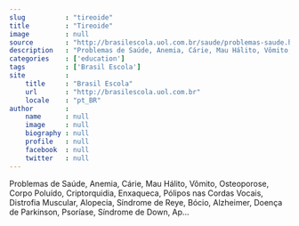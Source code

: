 ```yaml
---
slug          : "tireoide"
title         : "Tireoide"
image         : null
source        : "http://brasilescola.uol.com.br/saude/problemas-saude.htm"
description   : "Problemas de Saúde, Anemia, Cárie, Mau Hálito, Vômito, Osteoporose, Corpo Poluído, Criptorquidia, Enxaqueca, Pólipos nas Cordas Vocais, Distrofia Muscular, Alopecia, Síndrome de Reye, Bócio, Alzheimer, Doença de Parkinson, Psoríase, Síndrome de Down, Ap..."
categories    : ['education']
tags          : ['Brasil Escola']
site          :
    title     : "Brasil Escola"
    url       : "http://brasilescola.uol.com.br"
    locale    : "pt_BR"
author        :
    name      : null
    image     : null
    biography : null
    profile   : null
    facebook  : null
    twitter   : null
---
```


Problemas de Saúde, Anemia, Cárie, Mau Hálito, Vômito, Osteoporose, Corpo Poluído, Criptorquidia, Enxaqueca, Pólipos nas Cordas Vocais, Distrofia Muscular, Alopecia, Síndrome de Reye, Bócio, Alzheimer, Doença de Parkinson, Psoríase, Síndrome de Down, Ap...
